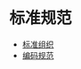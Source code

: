 # 标准规范

- [标准组织](/standard-specification/standard-organization/README)
- [编码规范](/standard-specification/code-style/README)
